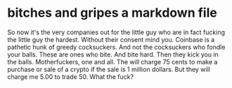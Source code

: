 # bitches and gripes a markdown file

So now it's the very companies out for the little guy who are in fact fucking the little guy the hardest.  Without their consent mind you.  Coinbase is a pathetic hunk of greedy cocksuckers.  And not the
cocksuckers who fondle your balls.  These are ones who bite.  And bite hard.  Then they kick you in the balls.  Motherfuckers, one and all.  The will charge 75 cents to make a purchase or sale of a crypto
if the sale is 1 million dollars.  But they will charge me 5.00 to trade 50.  What the fuck?

